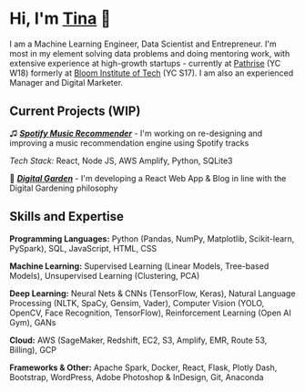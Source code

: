 # Hi, I'm [Tina](https://www.linkedin.com/in/kovacova/) 👋

I am a Machine Learning Engineer, Data Scientist and Entrepreneur. I'm most in my element solving data problems and doing mentoring work, with extensive experience at high-growth startups - currently at [Pathrise](https://www.pathrise.com/) (YC W18) formerly at [Bloom Institute of Tech](https://lambdaschool.com/) (YC S17). I am also an experienced Manager and Digital Marketer. 

## Current Projects (WIP)

♫ [**_Spotify Music Recommender_**](https://bw-spotify.netlify.app/) - I'm working on re-designing and improving a music recommendation engine using Spotify tracks

_Tech Stack:_ React, Node JS, AWS Amplify, Python, SQLite3


🌱 [**_Digital Garden_**](https://www.kovacova.ca/) - I'm developing a React Web App & Blog in line with the Digital Gardening philosophy


## Skills and Expertise

**Programming Languages:** Python (Pandas, NumPy, Matplotlib, Scikit-learn, PySpark), SQL, JavaScript, HTML, CSS

**Machine Learning:** Supervised Learning (Linear Models, Tree-based Models), Unsupervised Learning (Clustering, PCA)

**Deep Learning:** Neural Nets & CNNs (TensorFlow, Keras), Natural Language Processing (NLTK, SpaCy, Gensim, Vader), Computer Vision (YOLO, OpenCV, Face Recognition, TensorFlow), Reinforcement Learning (Open AI Gym), GANs 

**Cloud:** AWS (SageMaker, Redshift, EC2, S3, Amplify, EMR, Route 53, Billing), GCP 

**Frameworks & Other:** Apache Spark, Docker, React, Flask, Plotly Dash, Bootstrap, WordPress, Adobe Photoshop & InDesign, Git, Anaconda 
